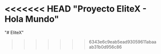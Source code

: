 <<<<<<< HEAD
"Proyecto EliteX - Hola Mundo" 
=======
"# EliteX" 
>>>>>>> 6343e6c9eab5ead93059611abaaab31b0d956c86
